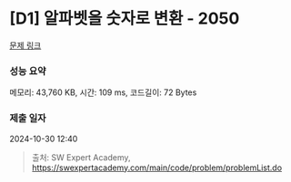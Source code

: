# [D1] 알파벳을 숫자로 변환 - 2050 

[문제 링크](https://swexpertacademy.com/main/code/problem/problemDetail.do?contestProbId=AV5QLGxKAzQDFAUq) 

### 성능 요약

메모리: 43,760 KB, 시간: 109 ms, 코드길이: 72 Bytes

### 제출 일자

2024-10-30 12:40



> 출처: SW Expert Academy, https://swexpertacademy.com/main/code/problem/problemList.do